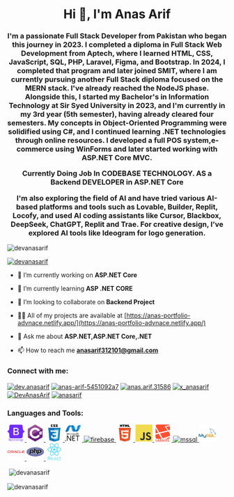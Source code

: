 <h1 align="center">Hi 👋, I'm Anas Arif</h1>
<h3 align="center">I'm a passionate Full Stack Developer from Pakistan who began this journey in 2023. I completed a diploma in Full Stack Web Development from Aptech, where I learned HTML, CSS, JavaScript, SQL, PHP, Laravel, Figma, and Bootstrap. In 2024, I completed that program and later joined SMIT, where I am currently pursuing another Full Stack diploma focused on the MERN stack. I've already reached the NodeJS phase.

<br/>
Alongside this, I started my Bachelor's in Information Technology at Sir Syed University in 2023, and I'm currently in my 3rd year (5th semester), having already cleared four semesters. My concepts in Object-Oriented Programming were solidified using C#, and I continued learning .NET technologies through online resources. I developed a full POS system,e-commerce using WinForms and later started working with ASP.NET Core MVC. 

Currently Doing Job In CODEBASE TECHNOLOGY. AS a Backend DEVELOPER in ASP.NET Core

I'm also exploring the field of AI and have tried various AI-based platforms and tools such as Lovable, Builder, Replit, Locofy, and used AI coding assistants like Cursor, Blackbox, DeepSeek, ChatGPT, Replit and Trae. For creative design, I’ve explored AI tools like Ideogram for logo generation.</h3>

<p align="left"> <img src="https://komarev.com/ghpvc/?username=devanasarif&label=Profile%20views&color=0e75b6&style=flat" alt="devanasarif" /> </p>

<p align="left"> <a href="https://github.com/ryo-ma/github-profile-trophy"><img src="https://github-profile-trophy.vercel.app/?username=devanasarif" alt="devanasarif" /></a> </p>

- 🔭 I’m currently working on **ASP.NET Core**

- 🌱 I’m currently learning **ASP .NET CORE**

- 👯 I’m looking to collaborate on **Backend Project**

- 👨‍💻 All of my projects are available at [https://anas-portfolio-advnace.netlify.app/](https://anas-portfolio-advnace.netlify.app/)

- 💬 Ask me about **ASP.NET,ASP.NET Core,.NET**

- 📫 How to reach me **anasarif312101@gmail.com**

<h3 align="left">Connect with me:</h3>
<p align="left">
<a href="https://dev.to/dev.anasarif" target="blank"><img align="center" src="https://raw.githubusercontent.com/rahuldkjain/github-profile-readme-generator/master/src/images/icons/Social/devto.svg" alt="dev.anasarif" height="30" width="40" /></a>
<a href="https://linkedin.com/in/anas-arif-5451092a7" target="blank"><img align="center" src="https://raw.githubusercontent.com/rahuldkjain/github-profile-readme-generator/master/src/images/icons/Social/linked-in-alt.svg" alt="anas-arif-5451092a7" height="30" width="40" /></a>
<a href="https://fb.com/anas.arif.31586" target="blank"><img align="center" src="https://raw.githubusercontent.com/rahuldkjain/github-profile-readme-generator/master/src/images/icons/Social/facebook.svg" alt="anas.arif.31586" height="30" width="40" /></a>
<a href="https://instagram.com/x_anasarif" target="blank"><img align="center" src="https://raw.githubusercontent.com/rahuldkjain/github-profile-readme-generator/master/src/images/icons/Social/instagram.svg" alt="x_anasarif" height="30" width="40" /></a>
<a href="https://www.hackerrank.com/profile/DevAnasArif" target="blank"><img align="center" src="https://raw.githubusercontent.com/rahuldkjain/github-profile-readme-generator/master/src/images/icons/Social/hackerrank.svg" alt="DevAnasArif" height="30" width="40" /></a>
<a href="https://www.leetcode.com/anasarif" target="blank"><img align="center" src="https://raw.githubusercontent.com/rahuldkjain/github-profile-readme-generator/master/src/images/icons/Social/leet-code.svg" alt="anasarif" height="30" width="40" /></a>
</p>

<h3 align="left">Languages and Tools:</h3>
<p align="left"> <a href="https://getbootstrap.com" target="_blank" rel="noreferrer"> <img src="https://raw.githubusercontent.com/devicons/devicon/master/icons/bootstrap/bootstrap-plain-wordmark.svg" alt="bootstrap" width="40" height="40"/> </a> <a href="https://www.w3schools.com/cs/" target="_blank" rel="noreferrer"> <img src="https://raw.githubusercontent.com/devicons/devicon/master/icons/csharp/csharp-original.svg" alt="csharp" width="40" height="40"/> </a> <a href="https://www.w3schools.com/css/" target="_blank" rel="noreferrer"> <img src="https://raw.githubusercontent.com/devicons/devicon/master/icons/css3/css3-original-wordmark.svg" alt="css3" width="40" height="40"/> </a> <a href="https://dotnet.microsoft.com/" target="_blank" rel="noreferrer"> <img src="https://raw.githubusercontent.com/devicons/devicon/master/icons/dot-net/dot-net-original-wordmark.svg" alt="dotnet" width="40" height="40"/> </a> <a href="https://firebase.google.com/" target="_blank" rel="noreferrer"> <img src="https://www.vectorlogo.zone/logos/firebase/firebase-icon.svg" alt="firebase" width="40" height="40"/> </a> <a href="https://www.w3.org/html/" target="_blank" rel="noreferrer"> <img src="https://raw.githubusercontent.com/devicons/devicon/master/icons/html5/html5-original-wordmark.svg" alt="html5" width="40" height="40"/> </a> <a href="https://developer.mozilla.org/en-US/docs/Web/JavaScript" target="_blank" rel="noreferrer"> <img src="https://raw.githubusercontent.com/devicons/devicon/master/icons/javascript/javascript-original.svg" alt="javascript" width="40" height="40"/> </a> <a href="https://laravel.com/" target="_blank" rel="noreferrer"> <img src="https://raw.githubusercontent.com/devicons/devicon/master/icons/laravel/laravel-plain-wordmark.svg" alt="laravel" width="40" height="40"/> </a> <a href="https://www.microsoft.com/en-us/sql-server" HACKtarget="_blank" rel="noreferrer"> <img src="https://www.svgrepo.com/show/303229/microsoft-sql-server-logo.svg" alt="mssql" width="40" height="40"/> </a> <a href="https://www.mysql.com/" target="_blank" rel="noreferrer"> <img src="https://raw.githubusercontent.com/devicons/devicon/master/icons/mysql/mysql-original-wordmark.svg" alt="mysql" width="40" height="40"/> </a> <a href="https://www.oracle.com/" target="_blank" rel="noreferrer"> <img src="https://raw.githubusercontent.com/devicons/devicon/master/icons/oracle/oracle-original.svg" alt="oracle" width="40" height="40"/> </a> <a href="https://www.php.net" target="_blank" rel="noreferrer"> <img src="https://raw.githubusercontent.com/devicons/devicon/master/icons/php/php-original.svg" alt="php" width="40" height="40"/> </a> <a href="https://reactjs.org/" target="_blank" rel="noreferrer"> <img src="https://raw.githubusercontent.com/devicons/devicon/master/icons/react/react-original-wordmark.svg" alt="react" width="40" height="40"/> </a> </p>

<p>&nbsp;<img align="center" src="https://github-readme-stats.vercel.app/api?username=devanasarif&show_icons=true&locale=en" alt="devanasarif" /></p>

<p><img align="center" src="https://github-readme-streak-stats.herokuapp.com/?user=devanasarif&" alt="devanasarif" /></p>
